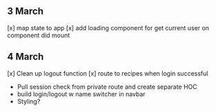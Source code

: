 ## 3 March

[x] map state to app
[x] add loading component for get current user on component did mount

## 4 March

[x] Clean up logout function
[x] route to recipes when login successful
* Pull session check from private route and create separate HOC
* build login/logout w name switcher in navbar
* Styling?

